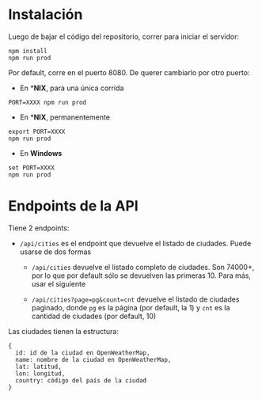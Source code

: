 # Instalación

Luego de bajar el código del repositorio, correr para iniciar el servidor:

````
npm install
npm run prod
````

Por default, corre en el puerto 8080. De querer cambiarlo por otro puerto:

* En ***NIX**, para una única corrida

````
PORT=XXXX npm run prod
````

* En ***NIX**, permanentemente

````
export PORT=XXXX
npm run prod
````

* En **Windows**

````
set PORT=XXXX
npm run prod
````

# Endpoints de la API

Tiene 2 endpoints:

* `/api/cities` es el endpoint que devuelve el listado de ciudades. Puede usarse de dos formas

  * `/api/cities` devuelve el listado completo de ciudades. Son 74000+, por lo que por default sólo se devuelven las primeras 10. Para más, usar el siguiente

  * `/api/cities?page=pg&count=cnt` devuelve el listado de ciudades paginado, donde `pg` es la página (por default, la 1) y `cnt` es la cantidad de ciudades (por default, 10)

Las ciudades tienen la estructura:

````
{
  id: id de la ciudad en OpenWeatherMap,
  name: nombre de la ciudad en OpenWeatherMap,
  lat: latitud,
  lon: longitud,
  country: código del país de la ciudad
}
````
